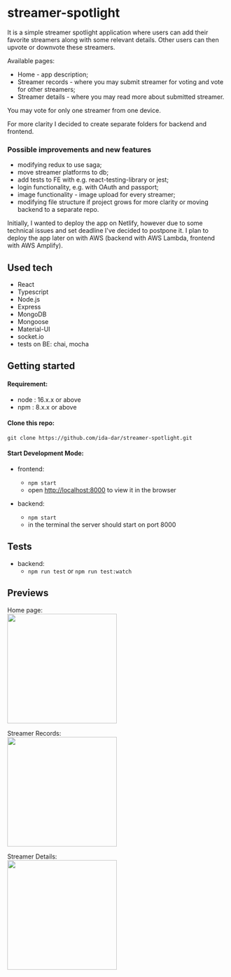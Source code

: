 # streamer-spotlight
It is a simple streamer spotlight application where users can add their favorite streamers along with some relevant details.
Other users can then upvote or downvote these streamers.

Available pages:
* Home - app description;
* Streamer records - where you may submit streamer for voting and vote for other streamers;
* Streamer details - where you may read more about submitted streamer.

You may vote for only one streamer from one device.

For more clarity I decided to create separate folders for backend and frontend.

### Possible improvements and new features
* modifying redux to use saga;
* move streamer platforms to db;
* add tests to FE with e.g. react-testing-library or jest;
* login functionality, e.g. with OAuth and passport;
* image functionality - image upload for every streamer;
* modifying file structure if project grows for more clarity or moving backend to a separate repo.

Initially, I wanted to deploy the app on Netlify, however due to some technical issues and set deadline I've decided to postpone it.
I plan to deploy the app later on with AWS (backend with AWS Lambda, frontend with AWS Amplify).

## Used tech
* React
* Typescript
* Node.js
* Express
* MongoDB
* Mongoose
* Material-UI
* socket.io
* tests on BE: chai, mocha

## Getting started

#### Requirement:
* node : 16.x.x or above
* npm : 8.x.x or above

#### Clone this repo:
`git clone https://github.com/ida-dar/streamer-spotlight.git`

#### Start Development Mode:
* frontend:
  * `npm start`
  * open [http://localhost:8000](http://localhost:8000) to view it in the browser

* backend:
  * `npm start`
  * in the terminal the server should start on port 8000

## Tests
* backend:
  * `npm run test` or `npm run test:watch`

## Previews
Home page:
<br>
<img src="https://github.com/ida-dar/streamer-spotlight/assets/81257123/34ca4390-bd8d-412d-84c8-cf84e61d5b84" width="250" />

Streamer Records:
<br>
<img src="https://github.com/ida-dar/streamer-spotlight/assets/81257123/90db410f-75e8-4da4-b61f-7d4844e140e5" width="250" />

Streamer Details:
<br>
<img src="https://github.com/ida-dar/streamer-spotlight/assets/81257123/56ea985d-77bf-45f8-9cd0-937ed086f5c1" width="250" />
